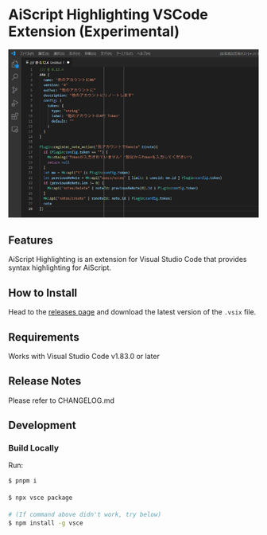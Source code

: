 # AiScript Highlighting VSCode Extension (Experimental)

![Screenshot](./readme-assets/screenshot.png)

## Features

AiScript Highlighting is an extension for Visual Studio Code that provides syntax highlighting for AiScript.

## How to Install

Head to the [releases page](https://github.com/misskey-dev/aiscript-vscode/releases) and download the latest version of the `.vsix` file.

## Requirements

Works with Visual Studio Code v1.83.0 or later

## Release Notes

Please refer to CHANGELOG.md

## Development

### Build Locally

Run:

```bash
$ pnpm i

$ npx vsce package

# (If command above didn't work, try below)
$ npm install -g vsce
```
